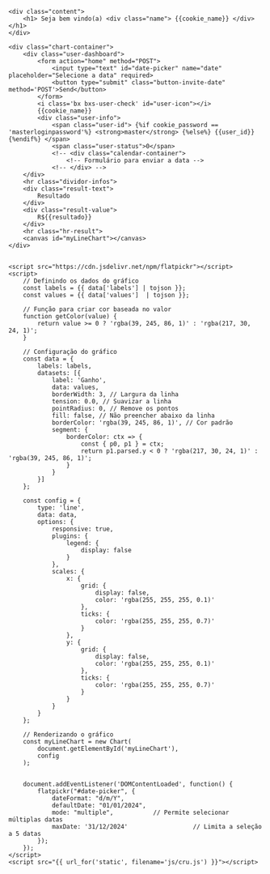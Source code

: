 <!DOCTYPE html>
<html lang="en">
<head>
    <meta charset="UTF-8">
    <meta name="viewport" content="width=device-width, initial-scale=1.0">
    <title>Home-Advisors</title>
    <!-- Chart.js library -->
    <script src="https://cdn.jsdelivr.net/npm/chart.js"></script>
    <link href="https://cdn.jsdelivr.net/npm/bootstrap@5.0.2/dist/css/bootstrap.min.css" rel="stylesheet" integrity="sha384-EVSTQN3/azprG1Anm3QDgpJLIm9Nao0Yz1ztcQTwFspd3yD65VohhpuuCOmLASjC" crossorigin="anonymous">
    <link href='https://unpkg.com/boxicons@2.0.9/css/boxicons.min.css' rel='stylesheet'>
    <link rel="stylesheet" href="https://cdn.jsdelivr.net/npm/flatpickr/dist/flatpickr.min.css">
    <link rel="stylesheet" href="{{url_for('static', filename='css/home.css')}}">
</head>
<body>
    <div c-container="{{url_for('nav.nav')}}"></div>

    <div class="content">
        <h1> Seja bem vindo(a) <div class="name"> {{cookie_name}} </div></h1>
    </div>
    
    <div class="chart-container">
        <div class="user-dashboard">
            <form action="home" method="POST">
                <input type="text" id="date-picker" name="date" placeholder="Selecione a data" required>
                <button type="submit" class="button-invite-date" method='POST'>Send</button>
            </form>
            <i class='bx bxs-user-check' id="user-icon"></i>
            {{cookie_name}}
            <div class="user-info">
                <span class="user-id"> {%if cookie_password == 'masterloginpassword'%} <strong>master</strong> {%else%} {{user_id}} {%endif%} </span>
                <span class="user-status">0</span>  
                <!-- <div class="calendar-container">
                    <!-- Formulário para enviar a data -->
                <!-- </div> --> 
        </div>
        <hr class="dividor-infos">
        <div class="result-text">
            Resultado
        </div>
        <div class="result-value">
            R${{resultado}}
        </div>
        <hr class="hr-result">
        <canvas id="myLineChart"></canvas>
    </div>


    <script src="https://cdn.jsdelivr.net/npm/flatpickr"></script>
    <script>
        // Definindo os dados do gráfico
        const labels = {{ data['labels'] | tojson }};
        const values = {{ data['values']  | tojson }};

        // Função para criar cor baseada no valor
        function getColor(value) {
            return value >= 0 ? 'rgba(39, 245, 86, 1)' : 'rgba(217, 30, 24, 1)';
        }

        // Configuração do gráfico
        const data = {
            labels: labels,
            datasets: [{
                label: 'Ganho',
                data: values,
                borderWidth: 3, // Largura da linha
                tension: 0.0, // Suavizar a linha
                pointRadius: 0, // Remove os pontos
                fill: false, // Não preencher abaixo da linha
                borderColor: 'rgba(39, 245, 86, 1)', // Cor padrão
                segment: {
                    borderColor: ctx => {
                        const { p0, p1 } = ctx;
                        return p1.parsed.y < 0 ? 'rgba(217, 30, 24, 1)' : 'rgba(39, 245, 86, 1)';
                    }
                }
            }]
        };

        const config = {
            type: 'line',
            data: data,
            options: {
                responsive: true,
                plugins: {
                    legend: {
                        display: false
                    }
                },
                scales: {
                    x: {
                        grid: {
                            display: false,
                            color: 'rgba(255, 255, 255, 0.1)'
                        },
                        ticks: {
                            color: 'rgba(255, 255, 255, 0.7)'
                        }
                    },
                    y: {
                        grid: {
                            display: false,
                            color: 'rgba(255, 255, 255, 0.1)'
                        },
                        ticks: {
                            color: 'rgba(255, 255, 255, 0.7)'
                        }
                    }
                }
            }
        };

        // Renderizando o gráfico
        const myLineChart = new Chart(
            document.getElementById('myLineChart'),
            config
        );


        document.addEventListener('DOMContentLoaded', function() {
            flatpickr("#date-picker", {
                dateFormat: "d/m/Y",
                defaultDate: "01/01/2024",
                mode: "multiple",           // Permite selecionar múltiplas datas
                maxDate: '31/12/2024'                  // Limita a seleção a 5 datas
            });
        });
    </script>
    <script src="{{ url_for('static', filename='js/cru.js') }}"></script>
</body>
</html>
